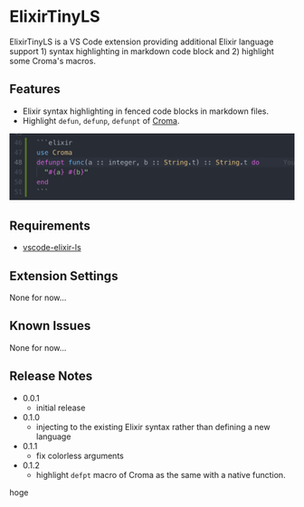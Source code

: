 # ElixirTinyLS

ElixirTinyLS is a VS Code extension providing additional Elixir language support 1) syntax highlighting in markdown code block and 2) highlight some Croma's macros.

## Features

- Elixir syntax highlighting in fenced code blocks in markdown files.
- Highlight `defun`, `defunp`, `defunpt` of [Croma](https://github.com/skirino/croma).

![image](./image.png)

## Requirements

- [vscode-elixir-ls](https://github.com/JakeBecker/vscode-elixir-ls)

## Extension Settings

None for now...

## Known Issues

None for now...

## Release Notes

- 0.0.1
  - initial release
- 0.1.0
  - injecting to the existing Elixir syntax rather than defining a new language
- 0.1.1
  - fix colorless arguments
- 0.1.2
  - highlight `defpt` macro of Croma as the same with a native function.


hoge